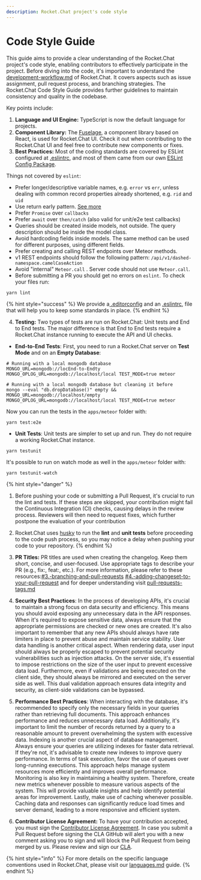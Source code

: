 ```yaml
---
description: Rocket.Chat project's code style
---
```


# Code Style Guide

This guide aims to provide a clear understanding of the Rocket.Chat project's code style, enabling contributors to effectively participate in the project. Before diving into the code, it's important to understand the [development-workflow.md](development-workflow.md "mention") of Rocket.Chat. It covers aspects such as issue assignment, pull request process, and branching strategies. The Rocket.Chat Code Style Guide provides further guidelines to maintain consistency and quality in the codebase.

Key points include:

1. **Language and UI Engine:** TypeScript is now the default language for projects.&#x20;
2. **Component Library:** The [Fuselage](https://github.com/RocketChat/Rocket.Chat.Fuselage), a component library based on React, is used for Rocket.Chat UI. Check it out when contributing to the Rocket.Chat UI and feel free to contribute new components or fixes.
3. **Best Practices:** Most of the coding standards are covered by ESLint configured at [.eslintrc](https://github.com/RocketChat/Rocket.Chat/blob/develop/apps/meteor/.eslintrc), and most of them came from our own [ESLint Config Package](https://github.com/RocketChat/eslint-config-rocketchat).

Things not covered by `eslint`:

* Prefer longer/descriptive variable names, e.g. `error` vs `err`, unless dealing with common record properties already shortened, e.g. `rid` and `uid`
* Use return early pattern. [See more](https://blog.timoxley.com/post/47041269194/avoid-else-return-early)
* Prefer `Promise` over `callbacks`
* Prefer `await` over `then/catch` (also valid for unit/e2e test callbacks)
* Queries should be created inside models, not outside. The query description should be inside the model class.
* &#x20;Avoid hardcoding fields inside models. The same method can be used for different purposes, using different fields.
* &#x20;Prefer creating and calling REST endpoints over Meteor methods.
* v1 REST endpoints should follow the following pattern: `/api/v1/dashed-namespace.camelCaseAction`
* Avoid "internal" `Meteor.call` . Server code should not use `Meteor.call`.&#x20;
* Before submitting a PR you should get no errors on `eslint`. To check your files run:

```
yarn lint
```

{% hint style="success" %}
We provide a[ .editorconfig](https://github.com/RocketChat/Rocket.Chat/blob/develop/.editorconfig) and an [.eslintrc](https://github.com/RocketChat/Rocket.Chat/blob/develop/apps/meteor/.eslintrc), file that will help you to keep some standards in place.
{% endhint %}

4. **Testing:** Two types of tests are run on Rocket.Chat: Unit tests and End to End tests. The major difference is that End to End tests require a Rocket.Chat instance running to execute the API and UI checks.

* **End-to-End Tests**: First, you need to run a Rocket.Chat server on **Test Mode** and on an **Empty Database**:

```
# Running with a local mongodb database
MONGO_URL=mongodb://locEnd-to-Endty MONGO_OPLOG_URL=mongodb://localhost/local TEST_MODE=true meteor
```

```
# Running with a local mongodb database but cleaning it before
mongo --eval "db.dropDatabase()" empty && MONGO_URL=mongodb://localhost/empty MONGO_OPLOG_URL=mongodb://localhost/local TEST_MODE=true meteor
```

Now you can run the tests in the `apps/meteor` folder with:

```
yarn test:e2e
```

* **Unit Tests**: Unit tests are simpler to set up and run. They do not require a working Rocket.Chat instance.

```
yarn testunit
```

It's possible to run on watch mode as well in the `apps/meteor` folder with:

```
yarn testunit-watch
```

{% hint style="danger" %}
1. Before pushing your code or submitting a Pull Request, it's crucial to run the lint and tests. If these steps are skipped, your contribution might fail the Continuous Integration (CI) checks, causing delays in the review process. Reviewers will then need to request fixes, which further postpone the evaluation of your contribution
2. &#x20;Rocket.Chat uses [husky](https://www.npmjs.com/package/husky) to run the **lint** and **unit tests** before proceeding to the code push process, so you may notice a delay when pushing your code to your repository.
{% endhint %}

5. **PR Titles:** PR titles are used when creating the changelog. Keep them short, concise, and user-focused. Use appropriate tags to describe your PR (e.g., fix:, feat:, etc.). For more information, please refer to these resources:[#3.-branching-and-pull-requests](development-workflow.md#3.-branching-and-pull-requests "mention")  [#4.-adding-changeset-to-your-pull-request](development-workflow.md#4.-adding-changeset-to-your-pull-request "mention") and for deeper understanding visit [pull-requests-tags.md](pull-requests-tags.md "mention")
6. **Security Best Practices**: In the process of developing APIs, it's crucial to maintain a strong focus on data security and efficiency. This means you should avoid exposing any unnecessary data in the API responses. When it's required to expose sensitive data, always ensure that the appropriate permissions are checked or new ones are created. It's also important to remember that any new APIs should always have rate limiters in place to prevent abuse and maintain service stability. User data handling is another critical aspect. When rendering data, user input should always be properly escaped to prevent potential security vulnerabilities such as injection attacks. On the server side, it's essential to impose restrictions on the size of the user input to prevent excessive data load. Furthermore, even if validations are being executed on the client side, they should always be mirrored and executed on the server side as well. This dual validation approach ensures data integrity and security, as client-side validations can be bypassed.
7. **Performance Best Practices**: When interacting with the database, it's recommended to specify only the necessary fields in your queries rather than retrieving full documents. This approach enhances performance and reduces unnecessary data load. Additionally, it's important to limit the number of records returned by a query to a reasonable amount to prevent overwhelming the system with excessive data. Indexing is another crucial aspect of database management. Always ensure your queries are utilizing indexes for faster data retrieval. If they're not, it's advisable to create new indexes to improve query performance. In terms of task execution, favor the use of queues over long-running executions. This approach helps manage system resources more efficiently and improves overall performance. Monitoring is also key in maintaining a healthy system. Therefore, create new metrics whenever possible to measure various aspects of the system. This will provide valuable insights and help identify potential areas for improvement. Lastly, make use of caching whenever possible. Caching data and responses can significantly reduce load times and server demand, leading to a more responsive and efficient system.
8. **Contributor License Agreement:** To have your contribution accepted, you must sign the  [Contributor License Agreement](https://cla-assistant.io/RocketChat/Rocket.Chat). In case you submit a Pull Request before signing the CLA GitHub will alert you with a new comment asking you to sign and will block the Pull Request from being merged by us. Please review and sign our [CLA](https://cla-assistant.io/RocketChat/Rocket.Chat).

{% hint style="info" %}
For more details on the specific language conventions used in Rocket.Chat, please visit our [languages.md](languages.md "mention") guide.
{% endhint %}
